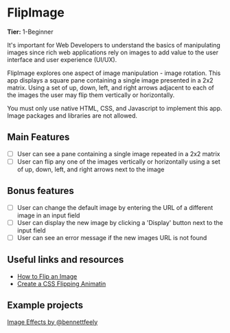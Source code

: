 # FlipImage

**Tier:** 1-Beginner

It's important for Web Developers to understand the basics of manipulating
images since rich web applications rely on images to add value to the user
interface and user experience (UI/UX).

FlipImage explores one aspect of image manipulation - image rotation. This
app displays a square pane containing a single image presented in a 2x2
matrix. Using a set of up, down, left, and right arrows adjacent to each
of the images the user may flip them vertically or horizontally.

You must only use native HTML, CSS, and Javascript to implement this app.
Image packages and libraries are not allowed.

## Main Features

-   [ ] User can see a pane containing a single image repeated in a 2x2 matrix
-   [ ] User can flip any one of the images vertically or horizontally using a set of up, down, left, and right arrows next to the image

## Bonus features

-   [ ] User can change the default image by entering the URL of a different image in an input field
-   [ ] User can display the new image by clicking a 'Display' button next to the input field
-   [ ] User can see an error message if the new images URL is not found

## Useful links and resources

-   [How to Flip an Image](https://www.w3schools.com/howto/howto_css_flip_image.asp)
-   [Create a CSS Flipping Animatin](https://davidwalsh.name/css-flip)

## Example projects

[Image Effects by @bennettfeely](https://codepen.io/seyedi/pen/gvqYQv)
